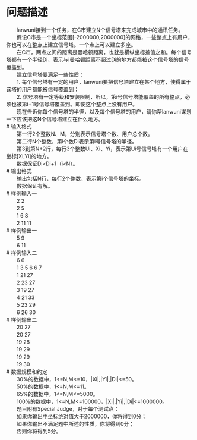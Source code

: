 <div id="pcont1" style="margin-top:20px; display:block;">

# 问题描述

<div class="pdcont">　　lanwuni接到一个任务，在C市建立N个信号塔来完成城市中的通讯任务。<br/>
　　假设C市是一个坐标范围[-2000000,2000000]的网格，一些整点上有用户，你也可以在整点上建立信号塔。一个点上可以建立多座。<br/>
　　在C市，两点之间的距离是曼哈顿距离，也就是横纵坐标差值之和。每个信号塔都有一个半径Di，表示与i曼哈顿距离不超过Di的地方都能被这个信号塔的信号覆盖到。<br/>
　　建立信号塔要满足一些性质：<br/>
　　1.	每个信号塔有一定的用户，lanwuni要把信号塔建立在某个地方，使得属于该塔的用户都能被信号覆盖到；<br/>
　　2.	信号塔有一定等级和安装限制，所以，第i号信号塔能覆盖的所有整点，必须也被第i+1号信号塔覆盖到。即使这个整点上没有用户。<br/>
　　现在告诉你每个信号塔的半径，以及每个信号塔的用户，请你帮lanwuni谋划一下应该把这N个信号塔建立在什么地方。</div>
# 输入格式

<div class="pdcont">　　第一行2个整数N、M，分别表示信号塔个数、用户总个数。<br/>
　　第二行N个整数，第i个数Di表示第i号信号塔的半径。<br/>
　　第3到第N+2行，每行3个整数Ui、Xi、Yi，表示第Ui号信号塔有一个用户在坐标[Xi,Yi]的地方。<br/>
　　数据保证Di&lt;Di+1（i&lt;N）。</div>
# 输出格式

<div class="pdcont">　　输出包括N行，每行2个整数，表示第i个信号塔的坐标。<br/>
　　数据保证有解。</div>
# 样例输入一

<div class="pdcont">　　2 2<br/>
　　2 5<br/>
　　1 6 8<br/>
　　2 11 11</div>
# 样例输出一

<div class="pdcont">　　5 9<br/>
　　6 11</div>
# 样例输入二

<div class="pdcont">　　6 6<br/>
　　1 3 5 6 6 7<br/>
　　1 21 27<br/>
　　2 23 27<br/>
　　3 19 27<br/>
　　4 21 33<br/>
　　5 23 29<br/>
　　6 26 30</div>
# 样例输出二

<div class="pdcont">　　20 27<br/>
　　20 27<br/>
　　19 28<br/>
　　19 29<br/>
　　19 29<br/>
　　19 30</div>
# 数据规模和约定

<div class="pdcont">　　30%的数据中，1&lt;=N,M&lt;=10，|Xi|,|Yi|,|Di|&lt;=50。<br/>
　　50%的数据中，1&lt;=N,M&lt;=11。<br/>
　　65%的数据中，1&lt;=N,M&lt;=5000。<br/>
　　100%的数据中，1&lt;=N,M&lt;=100000，|Xi|,|Yi|,|Di|&lt;=1000000。<br/>
　　题目附有Special Judge，对于每个测试点：<br/>
　　如果你输出中坐标绝对值大于2000000，你将得到0分；<br/>
　　如果你输出不满足题中所述的性质，你将得到0分；<br/>
　　否则你将得到5分。</div>

</div>